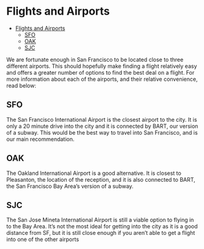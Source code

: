# Flights and Airports

- [Flights and Airports](#flights-and-airports)
  - [SFO](#sfo)
  - [OAK](#oak)
  - [SJC⁠](#sjc)


We are fortunate enough in San Francisco to be located close to three different airports. This should hopefully make finding a flight relatively easy and offers a greater number of options to find the best deal on a flight. For more information about each of the airports, and their relative convenience, read below:

## SFO

The San Francisco International Airport is the closest airport to the city. It is only a 20 minute drive into the city and it is connected by BART, our version of a subway. This would be the best way to travel into San Francisco, and is our main recommendation.

## OAK

The Oakland International Airport is a good alternative. It is closest to Pleasanton, the location of the reception, and it is also connected to BART, the San Francisco Bay Area’s version of a subway. 

## SJC⁠

The San Jose Mineta International Airport is still a viable option to flying in to the Bay Area. It’s not the most ideal for getting into the city as it is a good distance from SF, but it is still close enough if you aren’t able to get a flight into one of the other airports
